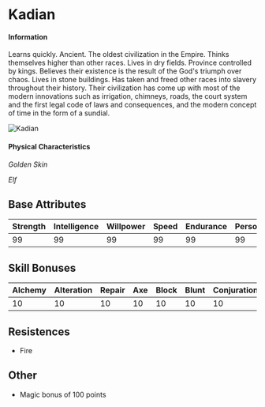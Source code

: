 # Kadian

#### Information

Learns quickly. Ancient. The oldest civilization in the Empire. Thinks themselves higher than other races. Lives in dry fields. Province controlled by kings. Believes their existence is the result of the God's triumph over chaos. Lives in stone buildings. Has taken and freed other races into slavery throughout their history. Their civilization has come up with most of the modern innovations such as irrigation, chimneys, roads, the court system and the first legal code of laws and consequences, and the modern concept of time in the form of a sundial.


![Kadian](../../images/Kadian.png)

#### Physical Characteristics

*Golden Skin*

*Elf*
## Base Attributes

| Strength  | Intelligence | Willpower  | Speed  | Endurance  | Personality  | Luck  |
|------|------|------|------|------|------|------|
| 99    | 99   | 99    | 99    | 99    | 99    | 50 |

## Skill Bonuses

| Alchemy  | Alteration | Repair  | Axe  | Block  | Blunt  | Conjuration  | Destruction  |
|------|------|------|------|------|------|------|------|
| 10 | 10 | 10 | 10 | 10 | 10 | 10 | 10 |

## Resistences
 - Fire

## Other
- Magic bonus of 100 points
